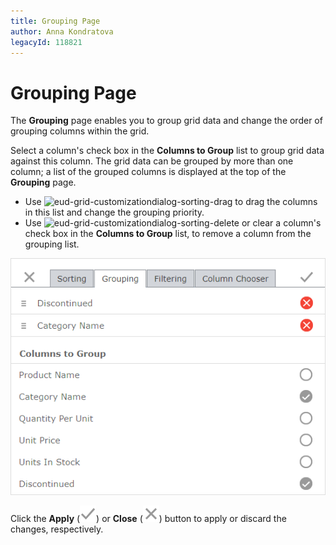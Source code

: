 ```yaml
---
title: Grouping Page
author: Anna Kondratova
legacyId: 118821
---
```

# Grouping Page
The **Grouping** page enables you to group grid data and change the order of grouping columns within the grid.

Select a column's check box in the **Columns to Group** list to group grid data against this column.  The grid data can be grouped by more than one column; a list of the grouped columns is displayed at the top of the **Grouping** page.
* Use ![eud-grid-customizationdialog-sorting-drag](../../../images/img128887.png) to drag the columns in this list and change the grouping priority.
* Use ![eud-grid-customizationdialog-sorting-delete](../../../images/img128889.png) or clear a column's check box in the **Columns to Group** list, to remove a column from the grouping list.

![eud-grid-customizationdialog-groupingpage](../../../images/img128891.png)

Click the **Apply** (![eud-grid-customizationdialog-apply-button](../../../images/grid-customizationdialog-apply.png)) or **Close** (![eud-grid-customizationdialog-close-button](../../../images/grid-customizationdialog-close.png)) button to apply or discard the changes, respectively.
